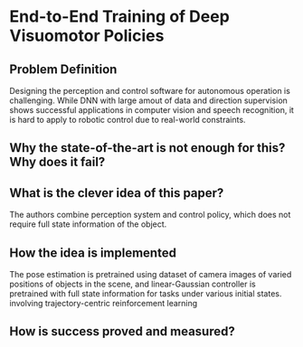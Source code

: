 # End-to-End Training of Deep Visuomotor Policies

## Problem Definition
Designing the perception and control software for autonomous operation is challenging. While DNN with large amout of data and direction supervision shows successful applications in computer vision and speech recognition, it is hard to apply to robotic control due to real-world constraints. 
## Why the state-of-the-art is not enough for this? Why does it fail?

## What is the clever idea of this paper?
The authors combine perception system and control policy, which does not require full state information of the object.

## How the idea is implemented
The pose estimation is pretrained using dataset of camera images of varied positions of objects in the scene, and linear-Gaussian controller is pretrained with full state information for tasks under various initial states. involving trajectory-centric reinforcement learning 

##  How is success proved and measured?
